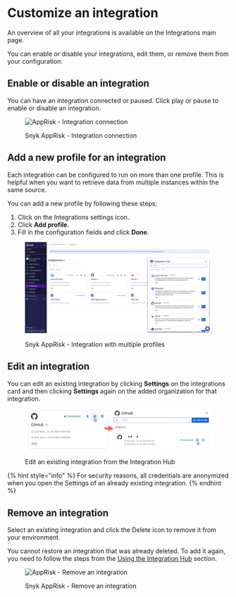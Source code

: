 # Customize an integration

An overview of all your integrations is available on the Integrations main page.

You can enable or disable your integrations, edit them, or remove them from your configuration.

## Enable or disable an integration

You can have an integration connected or paused. Click play or pause to enable or disable an integration.

<figure><img src="../../../.gitbook/assets/image (118).png" alt="AppRisk - Integration connection"><figcaption><p>Snyk AppRisk - Integration connection</p></figcaption></figure>

## Add a new profile for an integration

Each integration can be configured to run on more than one profile. This is helpful when you want to retrieve data from multiple instances within the same source.&#x20;

You can add a new profile by following these steps:

1. Click on the Integrations settings icon.
2. Click **Add profile**.
3. Fill in the configuration fields and click **Done**.

<figure><img src="../../../.gitbook/assets/Integrations - New UI.png" alt="AppRisk - Integration with multiple profiles"><figcaption><p>Snyk AppRisk - Integration with multiple profiles</p></figcaption></figure>

## Edit an integration

You can edit an existing integration by clicking **Settings** on the integrations card and then clicking **Settings** again on the added organization for that integration. &#x20;

<figure><img src="../../../.gitbook/assets/image (473).png" alt="Edit an existing integration from the Integration Hub"><figcaption><p>Edit an existing integration from the Integration Hub</p></figcaption></figure>

{% hint style="info" %}
For security reasons, all credentials are anonymized when you open the Settings of an already existing integration.&#x20;
{% endhint %}

## Remove an integration

Select an existing integration and click the Delete icon to remove it from your environment.

You cannot restore an integration that was already deleted. To add it again, you need to follow the steps from the [Using the Integration Hub](customize-an-integration.md#using-the-integration-hub) section.

<figure><img src="../../../.gitbook/assets/image (2) (10) (1).png" alt="AppRisk - Remove an integration"><figcaption><p>Snyk AppRisk - Remove an integration</p></figcaption></figure>
